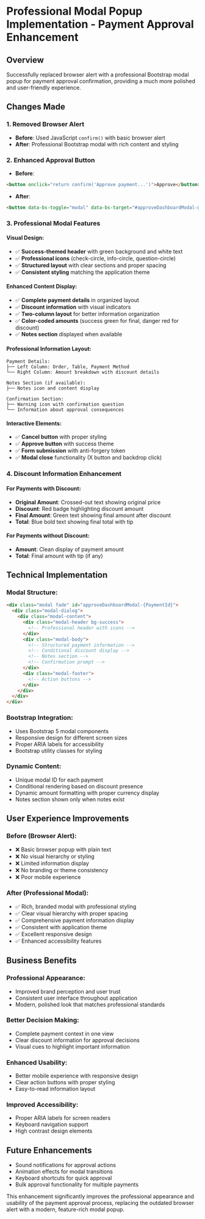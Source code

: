 # Professional Modal Popup Implementation - Payment Approval Enhancement

## Overview
Successfully replaced browser alert with a professional Bootstrap modal popup for payment approval confirmation, providing a much more polished and user-friendly experience.

## Changes Made

### 1. **Removed Browser Alert**
- **Before**: Used JavaScript `confirm()` with basic browser alert
- **After**: Professional Bootstrap modal with rich content and styling

### 2. **Enhanced Approval Button**
- **Before**: 
```html
<button onclick="return confirm('Approve payment...')">Approve</button>
```
- **After**:
```html
<button data-bs-toggle="modal" data-bs-target="#approveDashboardModal-@pending.PaymentId">Approve</button>
```

### 3. **Professional Modal Features**

#### **Visual Design**:
- ✅ **Success-themed header** with green background and white text
- ✅ **Professional icons** (check-circle, info-circle, question-circle)
- ✅ **Structured layout** with clear sections and proper spacing
- ✅ **Consistent styling** matching the application theme

#### **Enhanced Content Display**:
- ✅ **Complete payment details** in organized layout
- ✅ **Discount information** with visual indicators
- ✅ **Two-column layout** for better information organization
- ✅ **Color-coded amounts** (success green for final, danger red for discount)
- ✅ **Notes section** displayed when available

#### **Professional Information Layout**:
```
Payment Details:
├── Left Column: Order, Table, Payment Method
└── Right Column: Amount breakdown with discount details

Notes Section (if available):
├── Notes icon and content display

Confirmation Section:
├── Warning icon with confirmation question
└── Information about approval consequences
```

#### **Interactive Elements**:
- ✅ **Cancel button** with proper styling
- ✅ **Approve button** with success theme
- ✅ **Form submission** with anti-forgery token
- ✅ **Modal close** functionality (X button and backdrop click)

### 4. **Discount Information Enhancement**

#### **For Payments with Discount**:
- **Original Amount**: Crossed-out text showing original price
- **Discount**: Red badge highlighting discount amount
- **Final Amount**: Green text showing final amount after discount
- **Total**: Blue bold text showing final total with tip

#### **For Payments without Discount**:
- **Amount**: Clean display of payment amount
- **Total**: Final amount with tip (if any)

## Technical Implementation

### **Modal Structure**:
```html
<div class="modal fade" id="approveDashboardModal-{PaymentId}">
  <div class="modal-dialog">
    <div class="modal-content">
      <div class="modal-header bg-success">
        <!-- Professional header with icons -->
      </div>
      <div class="modal-body">
        <!-- Structured payment information -->
        <!-- Conditional discount display -->
        <!-- Notes section -->
        <!-- Confirmation prompt -->
      </div>
      <div class="modal-footer">
        <!-- Action buttons -->
      </div>
    </div>
  </div>
</div>
```

### **Bootstrap Integration**:
- Uses Bootstrap 5 modal components
- Responsive design for different screen sizes
- Proper ARIA labels for accessibility
- Bootstrap utility classes for styling

### **Dynamic Content**:
- Unique modal ID for each payment
- Conditional rendering based on discount presence
- Dynamic amount formatting with proper currency display
- Notes section shown only when notes exist

## User Experience Improvements

### **Before (Browser Alert)**:
- ❌ Basic browser popup with plain text
- ❌ No visual hierarchy or styling
- ❌ Limited information display
- ❌ No branding or theme consistency
- ❌ Poor mobile experience

### **After (Professional Modal)**:
- ✅ Rich, branded modal with professional styling
- ✅ Clear visual hierarchy with proper spacing
- ✅ Comprehensive payment information display
- ✅ Consistent with application theme
- ✅ Excellent responsive design
- ✅ Enhanced accessibility features

## Business Benefits

### **Professional Appearance**:
- Improved brand perception and user trust
- Consistent user interface throughout application
- Modern, polished look that matches professional standards

### **Better Decision Making**:
- Complete payment context in one view
- Clear discount information for approval decisions
- Visual cues to highlight important information

### **Enhanced Usability**:
- Better mobile experience with responsive design
- Clear action buttons with proper styling
- Easy-to-read information layout

### **Improved Accessibility**:
- Proper ARIA labels for screen readers
- Keyboard navigation support
- High contrast design elements

## Future Enhancements
- Sound notifications for approval actions
- Animation effects for modal transitions
- Keyboard shortcuts for quick approval
- Bulk approval functionality for multiple payments

This enhancement significantly improves the professional appearance and usability of the payment approval process, replacing the outdated browser alert with a modern, feature-rich modal popup.